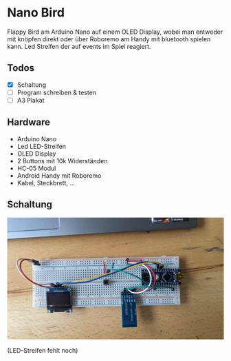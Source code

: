 # Nano Bird

Flappy Bird am Arduino Nano auf einem OLED Display, wobei man entweder mit knöpfen direkt oder über Roboremo am Handy mit bluetooth spielen kann. Led Streifen der auf events im Spiel reagiert.

## Todos

- [x] Schaltung
- [ ] Program schreiben & testen
- [ ] A3 Plakat

## Hardware

- Arduino Nano
- Led LED-Streifen
- OLED Display
- 2 Buttons mit 10k Widerständen
- HC-05 Modul
- Android Handy mit Roboremo
- Kabel, Steckbrett, ...

## Schaltung

![schaltung](./assets/schaltung.jpg)

(LED-Streifen fehlt noch)
